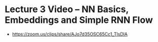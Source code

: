 # Lecture 3 Video – NN Basics, Embeddings and Simple RNN Flow

- https://zoom.us/clips/share/AJo7d35OSC65Cc1_TlsDlA
